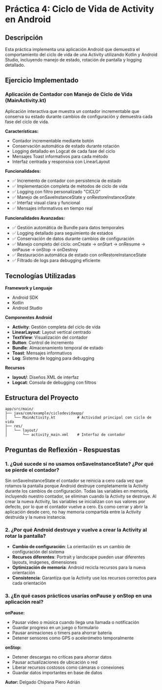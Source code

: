 # Práctica 4: Ciclo de Vida de Activity en Android

## Descripción
Esta práctica implementa una aplicación Android que demuestra el comportamiento del ciclo de vida de una Activity utilizando Kotlin y Android Studio, incluyendo manejo de estado, rotación de pantalla y logging detallado.

## Ejercicio Implementado

### Aplicación de Contador con Manejo de Ciclo de Vida (MainActivity.kt)
Aplicación interactiva que muestra un contador incrementable que conserva su estado durante cambios de configuración y demuestra cada fase del ciclo de vida.

**Características:**
* Contador incrementable mediante botón
* Conservación automática de estado durante rotación
* Logging detallado en Logcat de cada fase del ciclo
* Mensajes Toast informativos para cada método
* Interfaz centrada y responsiva con LinearLayout

**Funcionalidades:**
* ✅ Incremento de contador con persistencia de estado
* ✅ Implementación completa de métodos de ciclo de vida
* ✅ Logging con filtro personalizado "CICLO"
* ✅ Manejo de onSaveInstanceState y onRestoreInstanceState
* ✅ Interfaz visual clara y funcional
* ✅ Mensajes informativos en tiempo real

**Funcionalidades Avanzadas:**
* ✅ Gestión automática de Bundle para datos temporales
* ✅ Logging detallado para seguimiento de estados
* ✅ Conservación de datos durante cambios de configuración
* ✅ Manejo completo del ciclo: onCreate → onStart → onResume → onPause → onStop → onDestroy
* ✅ Restauración automática de estado con onRestoreInstanceState
* ✅ Filtrado de logs para debugging eficiente

## Tecnologías Utilizadas

**Framework y Lenguaje**
* Android SDK
* Kotlin
* Android Studio

**Componentes Android**
* **Activity**: Gestión completa del ciclo de vida
* **LinearLayout**: Layout vertical centrado
* **TextView**: Visualización del contador
* **Button**: Control de incremento
* **Bundle**: Almacenamiento temporal de estado
* **Toast**: Mensajes informativos
* **Log**: Sistema de logging para debugging

**Recursos**
* **layout/**: Diseños XML de interfaz
* **Logcat**: Consola de debugging con filtros

## Estructura del Proyecto

```
app/src/main/
├── java/com/example/ciclodevidaapp/
│   └── MainActivity.kt          # Actividad principal con ciclo de vida
├── res/
│   └── layout/
│       └── activity_main.xml    # Interfaz de contador
```

## Preguntas de Reflexión - Respuestas

### 1. ¿Qué sucede si no usamos onSaveInstanceState? ¿Por qué se pierde el contador?

Sin onSaveInstanceState el contador se reinicia a cero cada vez que rotamos la pantalla porque Android destruye completamente la Activity durante los cambios de configuración. Todas las variables en memoria, incluyendo nuestro contador, se eliminan cuando la Activity se destruye. Al crear la nueva Activity, las variables se inicializan con sus valores por defecto, por lo que el contador vuelve a cero. Es como cerrar y abrir la aplicación desde cero, no hay memoria compartida entre la Activity destruida y la nueva instancia.

### 2. ¿Por qué Android destruye y vuelve a crear la Activity al rotar la pantalla?

* **Cambio de configuración**: La orientación es un cambio de configuración del sistema
* **Recursos diferentes**: Portrait y landscape pueden usar diferentes layouts, imágenes, dimensiones  
* **Optimización de memoria**: Android recicla recursos para la nueva orientación
* **Consistencia**: Garantiza que la Activity use los recursos correctos para cada orientación

### 3. ¿En qué casos prácticos usarías onPause y onStop en una aplicación real?

**onPause:**
* Pausar video o música cuando llega una llamada o notificación
* Guardar progreso en un juego o formulario
* Pausar animaciones o timers para ahorrar batería  
* Detener sensores como GPS o acelerómetro temporalmente

**onStop:**
* Detener descargas no críticas para ahorrar datos
* Pausar actualizaciones de ubicación o red
* Liberar recursos costosos como cámaras o conexiones
* Guardar datos importantes en base de datos

**Autor:** Delgado Chipana Piero Adrián